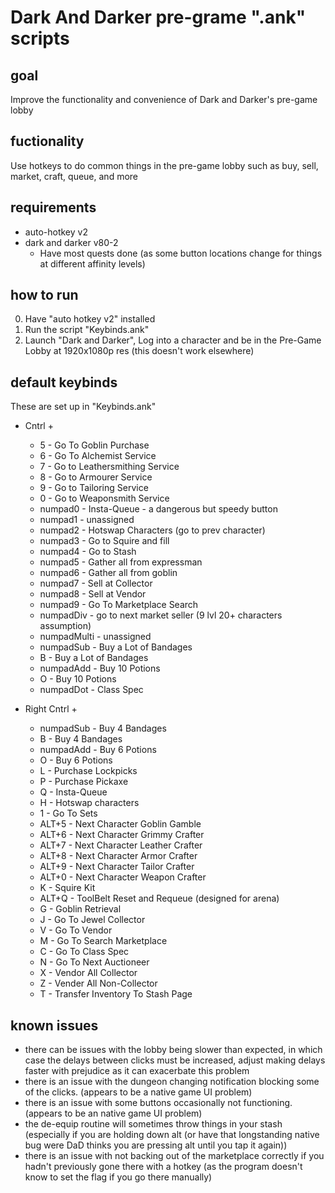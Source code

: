 # Dark And Darker pre-grame ".ank" scripts

## goal

  Improve the functionality and convenience of Dark and Darker's pre-game lobby

## fuctionality

  Use hotkeys to do common things in the pre-game lobby such as buy, sell, market, craft, queue, and more

## requirements

  - auto-hotkey v2
  - dark and darker v80-2
    - Have most quests done (as some button locations change for things at different affinity levels)

## how to run

  0. Have "auto hotkey v2" installed
  1. Run the script "Keybinds.ank"
  2. Launch "Dark and Darker", Log into a character and be in the Pre-Game Lobby at 1920x1080p res (this doesn't work elsewhere)

## default keybinds

  These are set up in "Keybinds.ank"
  
  - Cntrl +
    - 5 - Go To Goblin Purchase
    - 6 - Go To Alchemist Service
    - 7 - Go to Leathersmithing Service
    - 8 - Go to Armourer Service
    - 9 - Go to Tailoring Service
    - 0 - Go to Weaponsmith Service
    - numpad0 - Insta-Queue - a dangerous but speedy button
    - numpad1 - unassigned
    - numpad2 - Hotswap Characters (go to prev character)
    - numpad3 - Go to Squire and fill
    - numpad4 - Go to Stash
    - numpad5 - Gather all from expressman
    - numpad6 - Gather all from goblin
    - numpad7 - Sell at Collector
    - numpad8 - Sell at Vendor
    - numpad9 - Go To Marketplace Search
    - numpadDiv - go to next market seller (9 lvl 20+ characters assumption)
    - numpadMulti - unassigned
    - numpadSub - Buy a Lot of Bandages
    - B - Buy a Lot of Bandages
    - numpadAdd - Buy 10 Potions
    - O - Buy 10 Potions
    - numpadDot - Class Spec

  - Right Cntrl + 
    - numpadSub - Buy 4 Bandages
    - B - Buy 4 Bandages
    - numpadAdd - Buy 6 Potions
    - O - Buy 6 Potions
    - L - Purchase Lockpicks
    - P - Purchase Pickaxe
    - Q - Insta-Queue
    - H - Hotswap characters
    - 1 - Go To Sets
    - ALT+5 - Next Character Goblin Gamble
    - ALT+6 - Next Character Grimmy Crafter
    - ALT+7 - Next Character Leather Crafter
    - ALT+8 - Next Character Armor Crafter
    - ALT+9 - Next Character Tailor Crafter
    - ALT+0 - Next Character Weapon Crafter
    - K - Squire Kit
    - ALT+Q - ToolBelt Reset and Requeue (designed for arena)
    - G - Goblin Retrieval
    - J - Go To Jewel Collector
    - V - Go To Vendor
    - M - Go To Search Marketplace
    - C - Go To Class Spec
    - N - Go To Next Auctioneer
    - X - Vendor All Collector
    - Z - Vender All Non-Collector
    - T - Transfer Inventory To Stash Page

## known issues

  - there can be issues with the lobby being slower than expected, in which case the delays between clicks must be increased, adjust making delays faster with prejudice as it can exacerbate this problem
  - there is an issue with the dungeon changing notification blocking some of the clicks. (appears to be a native game UI problem)
  - there is an issue with some buttons occasionally not functioning. (appears to be an native game UI problem)
  - the de-equip routine will sometimes throw things in your stash (especially if you are holding down alt (or have that longstanding native bug were DaD thinks you are pressing alt until you tap it again))
  - there is an issue with not backing out of the marketplace correctly if you hadn't previously gone there with a hotkey (as the program doesn't know to set the flag if you go there manually)

